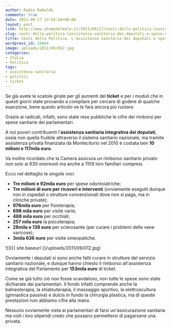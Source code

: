 ```yaml
---
author: Radio Rebelde
comments: true
date: 2011-09-17 13:54:56+00:00
layout: post
link: http://www.atomodelmale.it/2011/09/17/costi-della-politica-lassistenza-sanitaria-dei-deputati-a-spese-dei-cittadini/
slug: costi-della-politica-lassistenza-sanitaria-dei-deputati-a-spese-dei-cittadini
title: Costi della Politica. L'assistenza sanitaria dei deputati a spese dei cittadini.
wordpress_id: 10464
image: uploads/2011/09/012.jpg
categories:
- Italia
- Politica
tags:
- assistenza sanitaria
- politici
- ticket
---
```


Se già avete le scatole girate per gli aumenti del **ticket** e per i moduli che in questi giorni state provando a compilare per cercare di godere di qualche esanzione, bene questo articolo ve le farà ancora più ruotare.

Grazie ai radicali, infatti, sono state rese pubbliche le cifre dei rimborsi per spese sanitarie dei parlamentari.

A noi poveri contribuenti l'**assistenza sanitaria integrativa dei deputati**, ossia non quella fruibile attraverso il sistema sanitario nazionale, ma tramite assistenza privata finanziata da Montecitorio nel 2010 è costata ben **10 milioni e 117mila euro**.

Va inoltre ricordato che la Camera assicura un rimborso sanitario privato non solo ai 630 onorevoli ma anche a 1109 loro familiari compresi.

Ecco nel dettaglio le singole voci

- **Tre milioni e 92mila euro** per spese odontoiatriche;
- **Tre milioni di euro per ricoveri e interventi** (ovviamente eseguiti dunque non in ospedali o strutture convenzionati dove non si paga, ma in cliniche private);
- **976mila euro** per fisioterapia;
- **698 mila euro** per visite varie;
- **488 mila euro** per occhiali;
- **257 mila euro** la psicoterapia;
- **28mila e 138 euro** per sclerosante (per curare i problemi delle vene varicose);
- **3mila 636 euro** per visite omeopatiche.

![]({{ site.baseurl }}/uploads/2011/09/012.jpg)

Ovviamente i deputati si sono anche fatti curare in strutture del servizio sanitario nazionale, e dunque hanno chiesto il rimborso all'assistenza integrativa del Parlamento per **153mila euro** di ticket.

Come se già tutto ciò non fosse scandaloso, non tutte le spese sono state dichiarate dai parlamentari. Il fondo infatti comprende anche la balneoterapia, la shiatsuterapia, il massaggio sportivo, la elettroscultura (ginnastica passiva) e dulcis in fundo la chirurgia plastica, ma di queste prestazioni non abbiamo cifre alla mano.

Nessuno ovviamente vieta ai parlamentari di farsi un'assicurazione sanitaria ma visti i loro stipendi credo che possano permettersi di pagarsene una privata.
